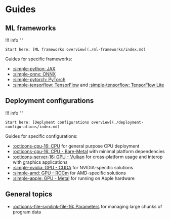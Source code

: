 # Guides

## ML frameworks

!!! info ""

    Start here: [ML frameworks overview](./ml-frameworks/index.md)

Guides for specific frameworks:

* [:simple-python: JAX](./ml-frameworks/jax.md)
* [:simple-onnx: ONNX](./ml-frameworks/onnx.md)
* [:simple-pytorch: PyTorch](./ml-frameworks/pytorch.md)
* [:simple-tensorflow: TensorFlow](./ml-frameworks/tensorflow.md) and
  [:simple-tensorflow: TensorFlow Lite](./ml-frameworks/tflite.md)

## Deployment configurations

!!! info ""

    Start here: [Deplyment configurations overview](./deployment-configurations/index.md)

Guides for specific configurations:

* [:octicons-cpu-16: CPU](./deployment-configurations/cpu.md) for general
  purpose CPU deployment
* [:octicons-cpu-16: CPU - Bare-Metal](./deployment-configurations/bare-metal.md)
  with minimal platform dependencies
* [:octicons-server-16: GPU - Vulkan](./deployment-configurations/gpu-vulkan.md)
  for cross-platform usage and interop with graphics applications
* [:simple-nvidia: GPU - CUDA](./deployment-configurations/gpu-cuda.md)
  for NVIDIA-specific solutions
* [:simple-amd: GPU - ROCm](./deployment-configurations/gpu-rocm.md)
  for AMD-specific solutions
* [:simple-apple: GPU - Metal](./deployment-configurations/gpu-metal.md)
  for running on Apple hardware

## General topics

* [:octicons-file-symlink-file-16: Parameters](./parameters.md) for managing
  large chunks of program data
